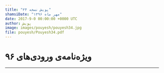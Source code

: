 ```yaml
---
title: "پویش نسخه ۳۴"
shamsiDate: "مهر ماه ۱۳۹۶"
date: 2017-9-0 00:00:00 +0000 UTC
author: پویش
image: images/pouyesh/pouyesh34.jpg
file: pouyesh/Pouyesh34.pdf
---
```


ویژه‌نامه‌ی ورودی‌های ۹۶
===============

----
